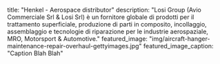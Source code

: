 title: "Henkel - Aerospace distributor"
description: "Losi Group (Avio Commerciale Srl &amp; Losi Srl) è un fornitore globale di prodotti per il trattamento superficiale, produzione di parti in composito, incollaggio, assemblaggio e tecnologie di riparazione per le industrie aerospaziale, MRO, Motorsport &amp; Automotive."
featured_image: "img/aircraft-hanger-maintenance-repair-overhaul-gettyimages.jpg"
featured_image_caption: "Caption Blah Blah"
